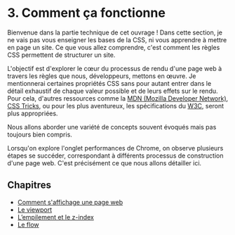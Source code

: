 # 3. Comment ça fonctionne

Bienvenue dans la partie technique de cet ouvrage ! Dans cette section, je ne vais pas vous enseigner les bases de la CSS, ni vous apprendre à mettre en page un site. Ce que vous allez comprendre, c'est comment les règles CSS permettent de structurer un site.

L'objectif est d'explorer le cœur du processus de rendu d'une page web à travers les règles que nous, développeurs, mettons en œuvre. Je mentionnerai certaines propriétés CSS sans pour autant entrer dans le détail exhaustif de chaque valeur possible et de leurs effets sur le rendu. Pour cela, d'autres ressources comme la [MDN (Mozilla Developer Network)](https://developer.mozilla.org/), [CSS Tricks](https://css-tricks.com/), ou pour les plus aventureux, les spécifications du [W3C](https://www.w3.org/), seront plus appropriées.

Nous allons aborder une variété de concepts souvent évoqués mais pas toujours bien compris.

Lorsqu'on explore l'onglet performances de Chrome, on observe plusieurs étapes se succéder, correspondant à différents processus de construction d'une page web. C'est précisément ce que nous allons détailler ici.

## Chapitres

- [Comment s'affichage une page web](03-fonctionnement/02-affichage-page.md)
- [Le viewport](03-fonctionnement/03-viewport.md)
- [L’empilement et le z-index](03-fonctionnement/04-empilement.md)
- [Le flow](03-fonctionnement/05-flow.md)
